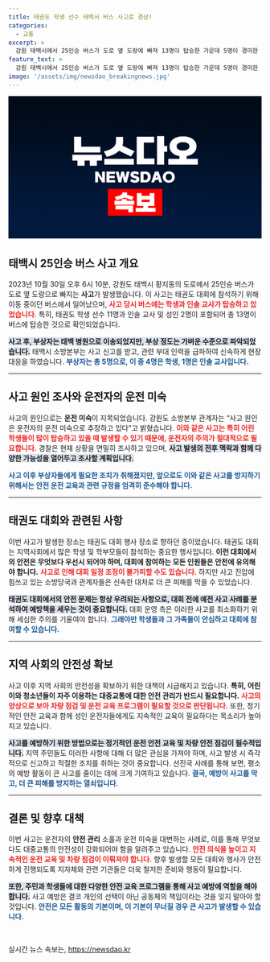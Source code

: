 ```yaml
---
title: 태권도 학생 선수 태백서 버스 사고로 경상!
categories:
  - 교통
excerpt: >
  강원 태백시에서 25인승 버스가 도로 옆 도랑에 빠져 13명이 탑승한 가운데 5명이 경미한 부상을 입었습니다. 사고 원인은 운전 미숙으로 추정되며, 경찰이 조사 중입니다.
feature_text: >
  강원 태백시에서 25인승 버스가 도로 옆 도랑에 빠져 13명이 탑승한 가운데 5명이 경미한 부상을 입었습니다. 사고 원인은 운전 미숙으로 추정되며, 경찰이 조사 중입니다.
image: '/assets/img/newsdao_breakingnews.jpg'
---
```


<p><img src="/assets/img/newsdao_breakingnews.jpg" alt="koreaapp 속보" /></p>

<h2 data-ke-size="size26">태백시 25인승 버스 사고 개요</h2>

<p data-ke-size="size16">2023년 10월 30일 오후 6시 10분, 강원도 태백시 황지동의 도로에서 25인승 버스가 도로 옆 도랑으로 빠지는 <b>사고</b>가 발생했습니다. 이 사고는 태권도 대회에 참석하기 위해 이동 중이던 버스에서 일어났으며, <b><span style="color: #ee2323;">사고 당시 버스에는 학생과 인솔 교사가 탑승하고 있었습니다.</span></b> 특히, 태권도 학생 선수 11명과 인솔 교사 및 성인 2명이 포함되어 총 13명이 버스에 탑승한 것으로 확인되었습니다.</p>

<p data-ke-size="size16"><b><span style="background-color: #21538527;">사고 후, 부상자는 태백 병원으로 이송되었지만, 부상 정도는 가벼운 수준으로 파악되었습니다.</span></b> 태백시 소방본부는 사고 신고를 받고, 관련 부대 인력을 급파하여 신속하게 현장 대응을 하였습니다. <b><span style="color: #1a5490;">부상자는 총 5명으로, 이 중 4명은 학생, 1명은 인솔 교사입니다.</span></b></p>

<hr />

<h2 data-ke-size="size26">사고 원인 조사와 운전자의 운전 미숙</h2>

<p data-ke-size="size16">사고의 원인으로는 <b>운전 미숙</b>이 지목되었습니다. 강원도 소방본부 관계자는 “사고 원인은 운전자의 운전 미숙으로 추정하고 있다"고 밝혔습니다. <b><span style="color: #ee2323;">이와 같은 사고는 특히 어린 학생들이 많이 탑승하고 있을 때 발생할 수 있기 때문에, 운전자의 주의가 절대적으로 필요합니다.</span></b> 경찰은 현재 상황을 면밀히 조사하고 있으며, <b><span style="background-color: #21538527;">사고 발생의 전후 맥락과 함께 다양한 가능성을 열어두고 조사할 계획입니다.</span></b></p>

<p data-ke-size="size16"><b><span style="color: #1a5490;">사고 이후 부상자들에게 필요한 조치가 취해졌지만, 앞으로도 이와 같은 사고를 방지하기 위해서는 안전 운전 교육과 관련 규정을 엄격히 준수해야 합니다.</span></b></p>

<hr />

<h2 data-ke-size="size26">태권도 대회와 관련된 사항</h2>

<p data-ke-size="size16">이번 사고가 발생한 장소는 태권도 대회 행사 장소로 향하던 중이었습니다. 태권도 대회는 지역사회에서 많은 학생 및 학부모들이 참석하는 중요한 행사입니다. <b>이런 대회에서의 안전은 무엇보다 우선시 되어야 하며, 대회에 참여하는 모든 인원들은 안전에 유의해야 합니다.</b> <b><span style="color: #ee2323;">사고로 인해 대회 일정 조정이 불가피할 수도 있습니다.</span></b> 하지만 사고 진압에 힘쓰고 있는 소방당국과 관계자들은 신속한 대처로 더 큰 피해를 막을 수 있었습니다.</p>

<p data-ke-size="size16"><b><span style="background-color: #21538527;">태권도 대회에서의 안전 문제는 항상 우려되는 사항으로, 대회 전에 예전 사고 사례를 분석하여 예방책을 세우는 것이 중요합니다.</span></b> 대회 운영 측은 이러한 사고를 최소화하기 위해 세심한 주의를 기울여야 합니다. <b><span style="color: #1a5490;">그래야만 학생들과 그 가족들이 안심하고 대회에 참여할 수 있습니다.</span></b></p>

<hr />

<h2 data-ke-size="size26">지역 사회의 안전성 확보</h2>

<p data-ke-size="size16">사고 이후 지역 사회의 안전성을 확보하기 위한 대책이 시급해지고 있습니다. <b>특히, 어린이와 청소년들이 자주 이용하는 대중교통에 대한 안전 관리가 반드시 필요합니다.</b> <b><span style="color: #ee2323;">사고의 양상으로 보아 차량 점검 및 운전 교육 프로그램이 필요할 것으로 판단됩니다.</span></b> 또한, 정기적인 안전 교육과 함께 성인 운전자들에게도 지속적인 교육이 필요하다는 목소리가 높아지고 있습니다.</p>

<p data-ke-size="size16"><b><span style="background-color: #21538527;">사고를 예방하기 위한 방법으로는 정기적인 운전 안전 교육 및 차량 안전 점검이 필수적입니다.</span></b> 지역 주민들도 이러한 사항에 대해 더 많은 관심을 가져야 하며, 사고 발생 시 즉각적으로 신고하고 적절한 조치를 취하는 것이 중요합니다. 선진국 사례를 통해 보면, 평소의 예방 활동이 큰 사고를 줄이는 데에 크게 기여하고 있습니다. <b><span style="color: #1a5490;">결국, 예방이 사고를 막고, 더 큰 피해를 방지하는 열쇠입니다.</span></b></p>

<hr />

<h2 data-ke-size="size26">결론 및 향후 대책</h2>

<p data-ke-size="size16">이번 사고는 운전자의 <b>안전 관리</b> 소홀과 운전 미숙을 대변하는 사례로, 이를 통해 무엇보다도 대중교통의 안전성이 강화되어야 함을 알려주고 있습니다. <b><span style="color: #ee2323;">안전 의식을 높이고 지속적인 운전 교육 및 차량 점검이 이뤄져야 합니다.</span></b> 향후 발생할 모든 대회와 행사가 안전하게 진행되도록 지자체와 관련 기관들은 더욱 철저한 준비와 행동이 필요합니다.</p>

<p data-ke-size="size16"><b><span style="background-color: #21538527;">또한, 주민과 학생들에 대한 다양한 안전 교육 프로그램을 통해 사고 예방에 역할을 해야 합니다.</span></b> 사고 예방은 결코 개인의 선택이 아닌 공동체의 책임이라는 것을 잊지 말아야 할 것입니다. <b><span style="color: #1a5490;">안전은 모든 활동의 기본이며, 이 기본이 무너질 경우 큰 사고가 발생할 수 있습니다.</span></b></p>

<p data-ke-size="size16">&nbsp;</p>
실시간 뉴스 속보는, <a href="https://newsdao.kr" rel="dofollow">https://newsdao.kr</a>


